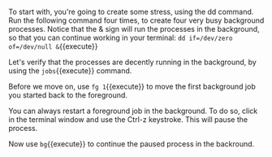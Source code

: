 To start with, you're going to create some stress, using the dd command. Run the following command four times, to create four very busy background processes. Notice that the & sign will run the processes in the background, so that you can continue working in your terminal: `dd if=/dev/zero of=/dev/null &`{{execute}}

Let's verify that the processes are decently running in the background, by using the `jobs`{{execute}} command.

Before we move on, use `fg 1`{{execute}} to move the first background job you started back to the foreground. 

You can always restart a foreground job in the background. To do so, click in the terminal window and use the Ctrl-z keystroke. This will pause the process. 

Now use `bg`{{execute}} to continue the paused process in the backround. 
